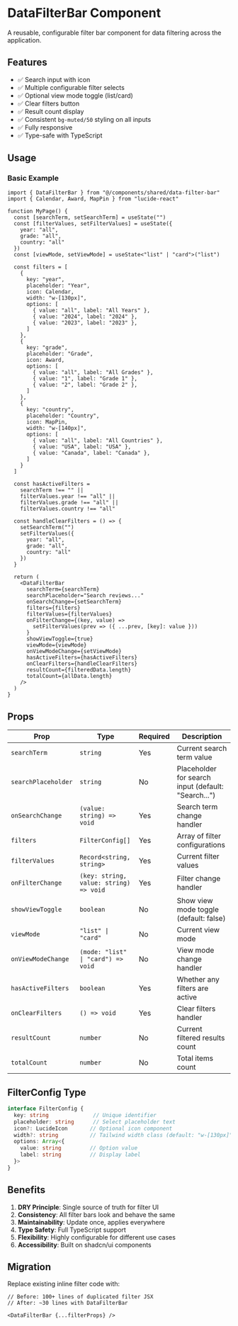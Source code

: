 # DataFilterBar Component

A reusable, configurable filter bar component for data filtering across the application.

## Features

- ✅ Search input with icon
- ✅ Multiple configurable filter selects
- ✅ Optional view mode toggle (list/card)
- ✅ Clear filters button
- ✅ Result count display
- ✅ Consistent `bg-muted/50` styling on all inputs
- ✅ Fully responsive
- ✅ Type-safe with TypeScript

## Usage

### Basic Example

```tsx
import { DataFilterBar } from "@/components/shared/data-filter-bar"
import { Calendar, Award, MapPin } from "lucide-react"

function MyPage() {
  const [searchTerm, setSearchTerm] = useState("")
  const [filterValues, setFilterValues] = useState({
    year: "all",
    grade: "all",
    country: "all"
  })
  const [viewMode, setViewMode] = useState<"list" | "card">("list")

  const filters = [
    {
      key: "year",
      placeholder: "Year",
      icon: Calendar,
      width: "w-[130px]",
      options: [
        { value: "all", label: "All Years" },
        { value: "2024", label: "2024" },
        { value: "2023", label: "2023" },
      ]
    },
    {
      key: "grade",
      placeholder: "Grade",
      icon: Award,
      options: [
        { value: "all", label: "All Grades" },
        { value: "1", label: "Grade 1" },
        { value: "2", label: "Grade 2" },
      ]
    },
    {
      key: "country",
      placeholder: "Country",
      icon: MapPin,
      width: "w-[140px]",
      options: [
        { value: "all", label: "All Countries" },
        { value: "USA", label: "USA" },
        { value: "Canada", label: "Canada" },
      ]
    }
  ]

  const hasActiveFilters = 
    searchTerm !== "" || 
    filterValues.year !== "all" || 
    filterValues.grade !== "all" || 
    filterValues.country !== "all"

  const handleClearFilters = () => {
    setSearchTerm("")
    setFilterValues({
      year: "all",
      grade: "all",
      country: "all"
    })
  }

  return (
    <DataFilterBar
      searchTerm={searchTerm}
      searchPlaceholder="Search reviews..."
      onSearchChange={setSearchTerm}
      filters={filters}
      filterValues={filterValues}
      onFilterChange={(key, value) => 
        setFilterValues(prev => ({ ...prev, [key]: value }))
      }
      showViewToggle={true}
      viewMode={viewMode}
      onViewModeChange={setViewMode}
      hasActiveFilters={hasActiveFilters}
      onClearFilters={handleClearFilters}
      resultCount={filteredData.length}
      totalCount={allData.length}
    />
  )
}
```

## Props

| Prop | Type | Required | Description |
|------|------|----------|-------------|
| `searchTerm` | `string` | Yes | Current search term value |
| `searchPlaceholder` | `string` | No | Placeholder for search input (default: "Search...") |
| `onSearchChange` | `(value: string) => void` | Yes | Search term change handler |
| `filters` | `FilterConfig[]` | Yes | Array of filter configurations |
| `filterValues` | `Record<string, string>` | Yes | Current filter values |
| `onFilterChange` | `(key: string, value: string) => void` | Yes | Filter change handler |
| `showViewToggle` | `boolean` | No | Show view mode toggle (default: false) |
| `viewMode` | `"list" \| "card"` | No | Current view mode |
| `onViewModeChange` | `(mode: "list" \| "card") => void` | No | View mode change handler |
| `hasActiveFilters` | `boolean` | Yes | Whether any filters are active |
| `onClearFilters` | `() => void` | Yes | Clear filters handler |
| `resultCount` | `number` | No | Current filtered results count |
| `totalCount` | `number` | No | Total items count |

## FilterConfig Type

```typescript
interface FilterConfig {
  key: string              // Unique identifier
  placeholder: string      // Select placeholder text
  icon?: LucideIcon       // Optional icon component
  width?: string          // Tailwind width class (default: "w-[130px]")
  options: Array<{
    value: string         // Option value
    label: string         // Display label
  }>
}
```

## Benefits

1. **DRY Principle**: Single source of truth for filter UI
2. **Consistency**: All filter bars look and behave the same
3. **Maintainability**: Update once, applies everywhere
4. **Type Safety**: Full TypeScript support
5. **Flexibility**: Highly configurable for different use cases
6. **Accessibility**: Built on shadcn/ui components

## Migration

Replace existing inline filter code with:

```tsx
// Before: 100+ lines of duplicated filter JSX
// After: ~30 lines with DataFilterBar

<DataFilterBar {...filterProps} />
```

